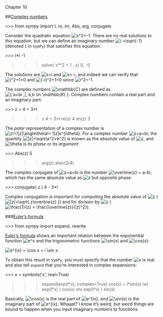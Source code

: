 Chapter 10    

##[Complex numbers](part0010_split_022.md)

\>>> from sympy import I, re, im, Abs, arg, conjugate

Consider the quadratic equation ![x^2=-1](01765.jpeg). There are no real solutions to this equation, but we can define an imaginary number ![i =\sqrt{-1}](01774.jpeg) (denoted `I` in `SymPy`) that satisfies this equation:

\>>> I\*I
-1
>>> solve( x\*\*2 + 1 , x)
\[I, -I\]

The solutions are ![x=i](02892.jpeg) and ![x=-i](02893.jpeg), and indeed we can verify that ![i^2+1=0](02894.jpeg) and ![(-i)^2+1=0](02895.jpeg) since ![i^2=-1](01769.jpeg).

The complex numbers ![\mathbb{C}](00062.jpeg) are defined as ![\{ a+bi \,|\, a,b \in \mathbb{R} \}](02896.jpeg). Complex numbers contain a real part and an imaginary part:

\>>> z = 4 + 3\*I
>>> z 
4 + 3\*I
>>> re(z)
4
>>> im(z)
3 

The _polar_ representation of a complex number is ![z\!=\!|z|\angle\theta\!= \!|z|e^{i\theta}](02897.jpeg). For a complex number ![z=a+bi](01777.jpeg), the quantity ![|z|=\sqrt{a^2+b^2}](02860.jpeg) is known as the _absolute value_ of ![z](00656.jpeg), and ![\theta](00944.jpeg) is its _phase_ or its _argument_:

\>>> Abs(z)
5
>>> arg(z)
atan(3/4)

The complex conjugate of ![z=a+bi](01777.jpeg) is the number ![\overline{z} = a-bi](01781.jpeg), which has the same absolute value as ![z](00656.jpeg) but opposite phase:

\>>> conjugate( z )
4 - 3\*I

Complex conjugation is important for computing the absolute value of ![z](00656.jpeg) (![|z|=\sqrt{ z\overline{z} }](02898.jpeg)) and for division by ![z](00656.jpeg) (![\frac{1}{z} = \frac{\overline{z}}{|z|^2}](02899.jpeg)).

###[Euler’s formula](part0010_split_022.md)

\>>> from sympy import expand, rewrite

[Euler’s formula](./Euler's_formula.md) shows an important relation between the exponential function ![e^x](00589.jpeg) and the trigonometric functions ![\sin(x)](00905.jpeg) and ![\cos(x)](00906.jpeg):

![e^{ix} = \cos x + i \sin x.](02900.jpeg)

To obtain this result in `SymPy`, you must specify that the number ![x](00015.jpeg) is real and also tell `expand` that you’re interested in complex expansions:

\>>> x = symbols('x', real=True)
>>> expand(exp(I\*x), complex=True)
cos(x) + I\*sin(x) 
>>> re( exp(I\*x) ) 
cos(x)
>>> im( exp(I\*x) ) 
sin(x)

Basically, ![\cos(x)](00906.jpeg) is the real part of ![e^{ix}](02901.jpeg), and ![\sin(x)](00905.jpeg) is the imaginary part of ![e^{ix}](02901.jpeg). Whaaat? I know it’s weird, but weird things are bound to happen when you input imaginary numbers to functions.
